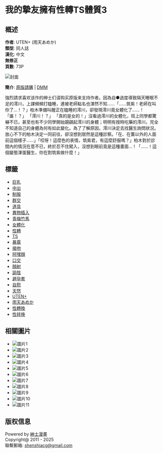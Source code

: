 # 我的摯友擁有性轉TS體質3

## 概述
**作者**: UTEN+ (雨天あめか)  
**類型**: 同人誌  
**漢化**: 中文  
**無修正**  
**頁數**: 73P  

![封面](////t4.qy0.ru/data/t/2580/94/17207969612222.jpg)

**簡介**: [原版請購](https://www.dlsite.com/maniax/work/=/product_id/RJ300360.html) | [DMM](https://www.dmm.co.jp/dc/doujin/-/detail/=/cid=d_186987/)

強烈請求喜欢该作的绅士们请购买原版来支持作者。因為自●過度導致隔天睡眠不足的澪川，上課頻頻打瞌睡，連被老師點名也渾然不知……「……筑紫！老師在叫你了…！？」柏木準備叫醒正在瞌睡的澪川，卻發現澪川竟女體化了……！「誰！？」 「澪川！？」 「真的是女的！」沒看過澪川的女體化，班上同學都驚嚇不已，甚至也有不少同學開始覬覦起澪川的身體；明明有按時吃藥的澪川，完全不知道自己的身體為何有如此變化。為了了解原因，澪川決定去找醫生詢問狀況。放心不下的柏木決定一同前往，卻沒想到居然是這種診察。「在、在薫以外的人面前這個樣子……」「哎呀！這麼色的表情，筑紫君，有這麼舒服嗎？」柏木對於診間內的情況在意不已，終於忍不住闖入，沒想到眼前竟是這種畫面…！「……！這個變態渾蛋醫生，你在對筑紫做什麼！」

## 標籤
- [巨乳](albums-index-tag-%E5%B7%A8%E4%B9%B3.html)
- [中出](albums-index-tag-%E4%B8%AD%E5%87%BA.html)
- [制服](albums-index-tag-%E5%88%B6%E6%9C%8D.html)
- [群交](albums-index-tag-%E7%BE%A4%E4%BA%A4.html)
- [道具](albums-index-tag-%E9%81%93%E5%85%B7.html)
- [異物插入](albums-index-tag-%E7%95%B0%E7%89%A9%E6%8F%92%E5%85%A5.html)
- [青梅竹馬](albums-index-tag-%E9%9D%92%E6%A2%85%E7%AB%B9%E9%A6%AC.html)
- [女體化](albums-index-tag-%E5%A5%B3%E9%AB%94%E5%8C%96.html)
- [性轉](albums-index-tag-%E6%80%A7%E8%BD%89.html)
- [TS](albums-index-tag-TS.html)
- [暴露](albums-index-tag-%E6%9A%B4%E9%9C%B2.html)
- [接吻](albums-index-tag-%E6%8E%A5%E5%90%BB.html)
- [阿嘿顏](albums-index-tag-%E9%98%BF%E5%98%BF%E9%A1%8F.html)
- [口交](albums-index-tag-%E5%8F%A3%E4%BA%A4.html)
- [顏射](albums-index-tag-%E9%A1%8F%E5%B0%84.html)
- [舔陰](albums-index-tag-%E8%88%94%E9%99%B0.html)
- [避孕套](albums-index-tag-%E9%81%BF%E5%AD%95%E5%A5%97.html)
- [自慰](albums-index-tag-%E8%87%AA%E6%85%B0.html)
- [天然](albums-index-tag-%E5%A4%A9%E7%84%B6.html)
- [UTEN+](albums-index-tag-UTEN%2B.html)
- [雨天あめか](albums-index-tag-%E9%9B%A8%E5%A4%A9%E3%81%82%E3%82%81%E3%81%8B.html)
- [性轉換](albums-index-tag-%E6%80%A7%E8%BD%89%E6%8F%9B.html)
- [性转换](albums-index-tag-%E6%80%A7%E8%BD%AC%E6%8D%A2.html)

## 相關圖片
- ![圖片1](//t4.qy0.ru/data/t/2580/94/17207969717152.jpg)
- ![圖片2](//t4.qy0.ru/data/t/2580/94/17207969751779.jpg)
- ![圖片3](//t4.qy0.ru/data/t/2580/94/17207969759409.jpg)
- ![圖片4](//t4.qy0.ru/data/t/2580/94/17207969813919.jpg)
- ![圖片5](//t4.qy0.ru/data/t/2580/94/1720796987671.jpg)
- ![圖片6](//t4.qy0.ru/data/t/2580/94/17207969934649.jpg)
- ![圖片7](//t4.qy0.ru/data/t/2580/94/17207969978442.jpg)
- ![圖片8](//t4.qy0.ru/data/t/2580/94/17207970012036.jpg)
- ![圖片9](//t4.qy0.ru/data/t/2580/94/17207970046191.jpg)
- ![圖片10](//t4.qy0.ru/data/t/2580/94/17207970099242.jpg)
- ![圖片11](//t4.qy0.ru/data/t/2580/94/17207970132958.jpg)

## 版权信息
Powered by [紳士漫畫](//www.wnacg.com)  
Copyright@ 2011 - 2025  
聯繫郵箱: shenshiacg@gmail.com
<!-- tcd_original_link https://www.wnacg.com/photos-index-aid-258094.html -->
